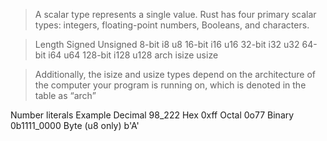 > A scalar type represents a single value. Rust has four primary scalar types:
> integers, floating-point numbers, Booleans, and characters.

> Length    Signed    Unsigned
> 8-bit     i8        u8
> 16-bit    i16       u16
> 32-bit    i32       u32
> 64-bit    i64       u64
> 128-bit   i128      u128
> arch      isize     usize

> Additionally, the isize and usize types depend on the architecture of the
> computer your program is running on, which is denoted in the table as “arch”

Number literals      Example
Decimal              98_222
Hex                  0xff
Octal                0o77
Binary               0b1111_0000
Byte (u8 only)       b'A'
